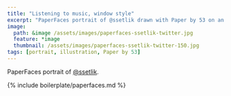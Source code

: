 ```yaml
---
title: "Listening to music, window style"
excerpt: "PaperFaces portrait of @ssetlik drawn with Paper by 53 on an iPad."
image: 
  path: &image /assets/images/paperfaces-ssetlik-twitter.jpg 
  feature: *image
  thumbnail: /assets/images/paperfaces-ssetlik-twitter-150.jpg
tags: [portrait, illustration, Paper by 53]
---
```


PaperFaces portrait of [@ssetlik](https://twitter.com/ssetlik).

{% include boilerplate/paperfaces.md %}
